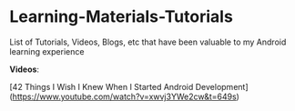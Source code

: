 # Learning-Materials-Tutorials
List of Tutorials, Videos, Blogs, etc that have been valuable to my Android learning experience


**Videos**:

[42 Things I Wish I Knew When I Started Android Development]
(https://www.youtube.com/watch?v=xwvj3YWe2cw&t=649s)


